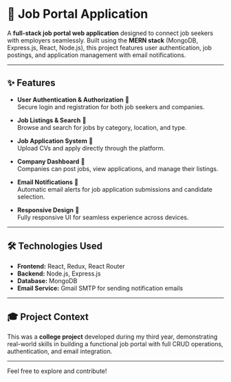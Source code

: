 # 🚀 Job Portal Application

A **full-stack job portal web application** designed to connect job seekers with employers seamlessly. Built using the **MERN stack** (MongoDB, Express.js, React, Node.js), this project features user authentication, job postings, and application management with email notifications.

---

## ✨ Features

- **User Authentication & Authorization** 🔐  
  Secure login and registration for both job seekers and companies.

- **Job Listings & Search** 💼  
  Browse and search for jobs by category, location, and type.

- **Job Application System** 📝  
  Upload CVs and apply directly through the platform.

- **Company Dashboard** 🏢  
  Companies can post jobs, view applications, and manage their listings.

- **Email Notifications** 📧  
  Automatic email alerts for job application submissions and candidate selection.

- **Responsive Design** 📱  
  Fully responsive UI for seamless experience across devices.

---

## 🛠️ Technologies Used

- **Frontend:** React, Redux, React Router  
- **Backend:** Node.js, Express.js  
- **Database:** MongoDB  
- **Email Service:** Gmail SMTP for sending notification emails  

---

## 🎓 Project Context

This was a **college project** developed during my third year, demonstrating real-world skills in building a functional job portal with full CRUD operations, authentication, and email integration.

---

Feel free to explore and contribute!
